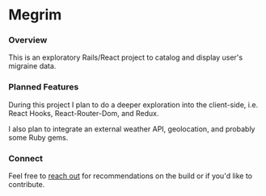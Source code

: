 # Megrim

### Overview
This is an exploratory Rails/React project to catalog and display user's migraine data. 

### Planned Features
During this project I plan to do a deeper exploration into the client-side, i.e. React Hooks, React-Router-Dom, and Redux. 

I also plan to integrate an external weather API, geolocation, and probably some Ruby gems. 

### Connect
Feel free to [reach out](https://www.linkedin.com/in/jon-hause/) for recommendations on the build or if you'd like to contribute. 